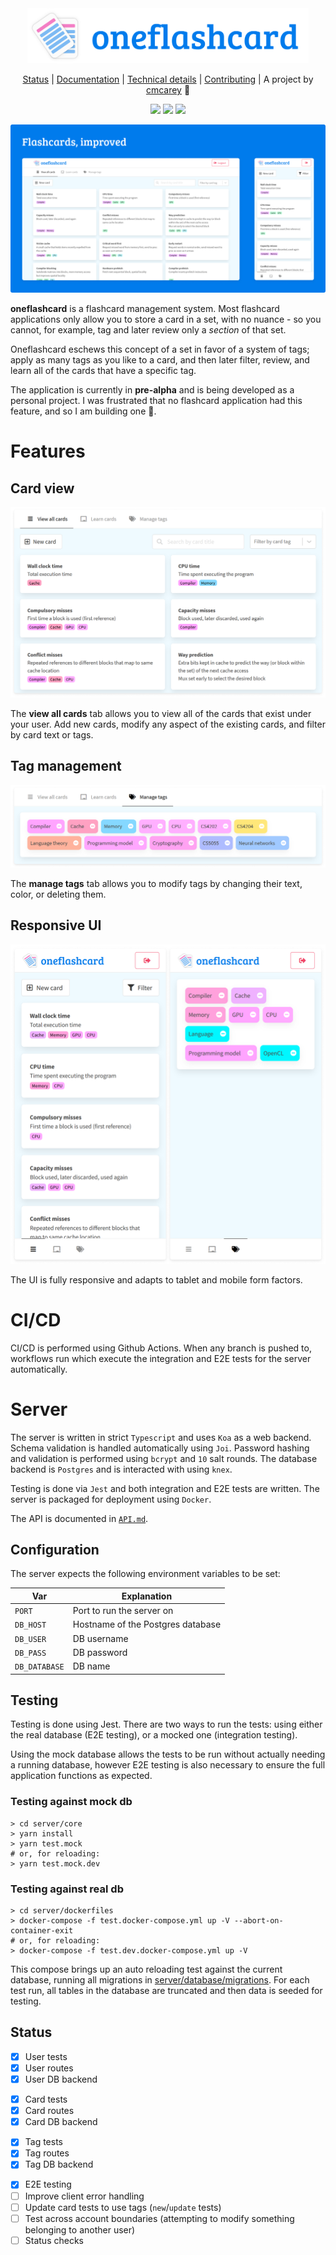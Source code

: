<div align="center">

<img src="media/logo.svg" width="450px" />

[Status](#status) | [Documentation](#documentation) | [Technical details](#server) | [Contributing](#contributing) | A project by [cmcarey](https://github.com/cmcarey) 🎉

![](https://img.shields.io/github/workflow/status/cmcarey/oneflashcard/Continuous%20Integration?style=flat-square) ![](https://img.shields.io/github/languages/code-size/cmcarey/oneflashcard?style=flat-square) ![](https://img.shields.io/github/last-commit/cmcarey/oneflashcard?style=flat-square)

</div>

![](images/promo.png)

**oneflashcard** is a flashcard management system. Most flashcard applications only allow you to store a card in a set, with no nuance - so you cannot, for example, tag and later review only a _section_ of that set.

Oneflashcard eschews this concept of a set in favor of a system of tags; apply as many tags as you like to a card, and then later filter, review, and learn all of the cards that have a specific tag.

The application is currently in **pre-alpha** and is being developed as a personal project. I was frustrated that no flashcard application had this feature, and so I am building one 🕺.

# Features

## Card view

![](images/ui_cards.png)

The **view all cards** tab allows you to view all of the cards that exist under your user. Add new cards, modify any aspect of the existing cards, and filter by card text or tags.

## Tag management

![](images/ui_tags.png)

The **manage tags** tab allows you to modify tags by changing their text, color, or deleting them.

## Responsive UI

![](images/ui_mobile.png)

The UI is fully responsive and adapts to tablet and mobile form factors.

# CI/CD

CI/CD is performed using Github Actions.
When any branch is pushed to, workflows run which execute the integration and E2E tests for the server automatically.

# Server

The server is written in strict `Typescript` and uses `Koa` as a web backend.
Schema validation is handled automatically using `Joi`.
Password hashing and validation is performed using `bcrypt` and `10` salt rounds.
The database backend is `Postgres` and is interacted with using `knex`.

Testing is done via `Jest` and both integration and E2E tests are written.
The server is packaged for deployment using `Docker`.

The API is documented in [`API.md`](./API.md).

## Configuration

The server expects the following environment variables to be set:

| Var           | Explanation                       |
| ------------- | --------------------------------- |
| `PORT`        | Port to run the server on         |
| `DB_HOST`     | Hostname of the Postgres database |
| `DB_USER`     | DB username                       |
| `DB_PASS`     | DB password                       |
| `DB_DATABASE` | DB name                           |

## Testing

Testing is done using Jest. There are two ways to run the tests: using either the real database (E2E testing), or a mocked one (integration testing).

Using the mock database allows the tests to be run without actually needing a running database, however E2E testing is also necessary to ensure the full application functions as expected.

### Testing against mock db

```
> cd server/core
> yarn install
> yarn test.mock
# or, for reloading:
> yarn test.mock.dev
```

### Testing against real db

```
> cd server/dockerfiles
> docker-compose -f test.docker-compose.yml up -V --abort-on-container-exit
# or, for reloading:
> docker-compose -f test.dev.docker-compose.yml up -V
```

This compose brings up an auto reloading test against the current database, running all migrations in [server/database/migrations](./server/database/migrations). For each test run, all tables in the database are truncated and then data is seeded for testing.

## Status

- [x] User tests
- [x] User routes
- [x] User DB backend

<!-- -->

- [x] Card tests
- [x] Card routes
- [x] Card DB backend

<!-- -->

- [x] Tag tests
- [x] Tag routes
- [x] Tag DB backend

<!-- -->

- [x] E2E testing
- [ ] Improve client error handling
- [ ] Update card tests to use tags (`new`/`update` tests)
- [ ] Test across account boundaries (attempting to modify something belonging to another user)
- [ ] Status checks
